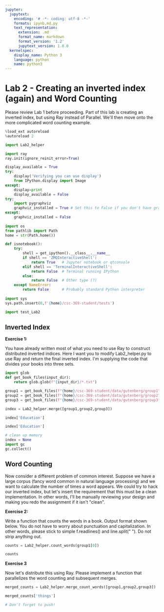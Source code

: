 ```yaml
---
jupyter:
  jupytext:
    encoding: '# -*- coding: utf-8 -*-'
    formats: ipynb,md,py
    text_representation:
      extension: .md
      format_name: markdown
      format_version: '1.2'
      jupytext_version: 1.8.0
  kernelspec:
    display_name: Python 3
    language: python
    name: python3
---
```


<!-- #region slideshow={"slide_type": "slide"} -->
# Lab 2 - Creating an inverted index (again) and Word Counting

Please review Lab 1 before proceeding. Part of this lab is creating an inverted index, but using Ray instead of Parallel. We'll then move onto the more complicated word counting example.
<!-- #endregion -->

```python slideshow={"slide_type": "skip"}
%load_ext autoreload
%autoreload 2
```

```python slideshow={"slide_type": "skip"}
import Lab2_helper
```

```python slideshow={"slide_type": "skip"}
import ray
ray.init(ignore_reinit_error=True)
```

```python slideshow={"slide_type": "skip"}
display_available = True
try:
    display('Verifying you can use display')
    from IPython.display import Image
except:
    display=print
    display_available = False
try:
    import pygraphviz
    graphviz_installed = True # Set this to False if you don't have graphviz
except:
    graphviz_installed = False
    
import os
from pathlib import Path
home = str(Path.home())

def isnotebook():
    try:
        shell = get_ipython().__class__.__name__
        if shell == 'ZMQInteractiveShell':
            return True   # Jupyter notebook or qtconsole
        elif shell == 'TerminalInteractiveShell':
            return False  # Terminal running IPython
        else:
            return False  # Other type (?)
    except NameError:
        return False      # Probably standard Python interpreter
    
import sys
sys.path.insert(0,f'{home}/csc-369-student/tests')

import test_Lab2
```

## Inverted Index

<!-- #region slideshow={"slide_type": "subslide"} -->
**Exercise 1:**

You have already written most of what you need to use Ray to construct distributed inverted indices. Here I want you to modify Lab2_helper.py to use Ray and return the final inverted index. I'm supplying the code that divides your books into three sets.
<!-- #endregion -->

```python slideshow={"slide_type": "subslide"}
import glob
def get_book_files(input_dir):
    return glob.glob(f"{input_dir}/*.txt")
```

```python slideshow={"slide_type": "subslide"}
group1 = get_book_files(f"{home}/csc-369-student/data/gutenberg/group1")
group2 = get_book_files(f"{home}/csc-369-student/data/gutenberg/group2")
group3 = get_book_files(f"{home}/csc-369-student/data/gutenberg/group3")
```

```python slideshow={"slide_type": "subslide"}
index = Lab2_helper.merge([group1,group2,group3])
```

```python
index['Education']
```

```python slideshow={"slide_type": "subslide"}
index['Education']
```

```python
# clean up memory
index = None
import gc
gc.collect()
```

## Word Counting
Now consider a different problem of common interest. Suppose we have a large corpus (fancy word common in natural language processing) and we want to calculate the number of times a word appears. We could try to hack our inverted index, but let's insert the requirement that this must be a clean implementation. In other words, I'll be manually reviewing your design and making you redo the assignment if it isn't "clean". 

<!-- #region slideshow={"slide_type": "subslide"} -->
**Exercise 2:**

Write a function that counts the words in a book. Output format shown below. You do not have to worry about punctuation and capitalization. In other words, please stick to simple f.readlines() and line.split(" "). Do not strip anything out.
<!-- #endregion -->

```python
counts = Lab2_helper.count_words(group1[0])
```

```python
counts
```

<!-- #region slideshow={"slide_type": "subslide"} -->
**Exercise 3**

Now let's distribute this using Ray. Please implement a function that parallelizes the word counting and subsequent merges.
<!-- #endregion -->

```python
merged_counts = Lab2_helper.merge_count_words([group1,group2,group3])
```

```python
merged_counts['things']
```

```python slideshow={"slide_type": "skip"}
# Don't forget to push!
```
```python

```

```python

```
